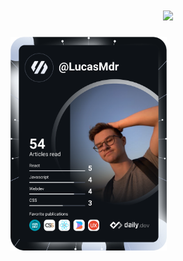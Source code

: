 <h1 align="center">
  <a href="https://git.io/typing-svg">
    <img src="https://readme-typing-svg.herokuapp.com/?lines=Hello,+There!+👋;This+is+Lucas+Madranges;Nice+to+meet+you!&center=true&size=30">
  </a>
</h1>

<a href="https://app.daily.dev/LucasMdr" target="_blank">
  <img src="https://github.com/LucasMadranges/LucasMadranges/blob/main/devcard.svg" width="250" alt="Lucas Madranges's Dev Card"/>
</a>

<!--
**LucasMadranges/LucasMadranges** is a ✨ _special_ ✨ repository because its `README.md` (this file) appears on your GitHub profile.

Here are some ideas to get you started:

- 🔭 I’m currently working on ...
- 🌱 I’m currently learning ...
- 👯 I’m looking to collaborate on ...
- 🤔 I’m looking for help with ...
- 💬 Ask me about ...
- 📫 How to reach me: ...
- 😄 Pronouns: ...
- ⚡ Fun fact: ...
-->
